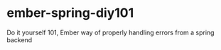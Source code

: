 # ember-spring-diy101
Do it yourself 101, Ember way of properly handling errors from a spring backend
